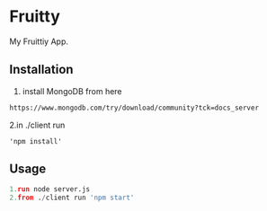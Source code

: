 # Fruitty

My Fruittiy App.

## Installation

1. install MongoDB from here
```bash
https://www.mongodb.com/try/download/community?tck=docs_server
```
2.in ./client run
```
'npm install'
```
## Usage

```python
1.run node server.js
2.from ./client run 'npm start'
```



